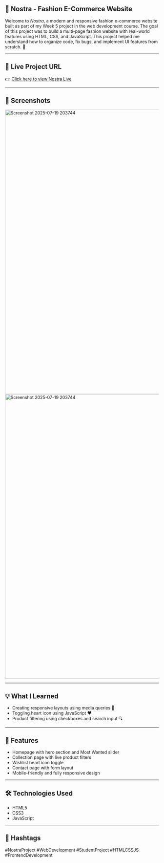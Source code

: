 ## 👗 Nostra - Fashion E-Commerce Website

Welcome to *Nostra*, a modern and responsive fashion e-commerce website built as part of my Week 5 project in the web development course. The goal of this project was to build a multi-page fashion website with real-world features using HTML, CSS, and JavaScript.
This project helped me understand how to organize code, fix bugs, and implement UI features from scratch. 💪

---

## 🔗 Live Project URL

👉 [Click here to view Nostra Live](https://reshmashameem31.github.io/nostra-e-commerce/)  


---
## 📸 Screenshots
   <img width="1832" height="931" alt="Screenshot 2025-07-19 203744" src="https://github.com/user-attachments/assets/9c5f8b77-991e-48df-a3b2-4f84ccd50184" />
   <img width="1832" height="931" alt="Screenshot 2025-07-19 203744" src="https://github.com/user-attachments/assets/de4c2430-71e4-415d-bcda-6aea6940b36a" />




---

## 💡 What I Learned

- Creating responsive layouts using media queries 📱
- Toggling heart icon using JavaScript ❤️
- Product filtering using checkboxes and search input 🔍


---

## 🚀 Features

- Homepage with hero section and Most Wanted slider  
- Collection page with live product filters  
- Wishlist heart icon toggle  
- Contact page with form layout  
- Mobile-friendly and fully responsive design  

---

## 🛠️ Technologies Used

- HTML5  
- CSS3  
- JavaScript  
  

---

## 📌 Hashtags

#NostraProject #WebDevelopment #StudentProject #HTMLCSSJS #FrontendDevelopment 

